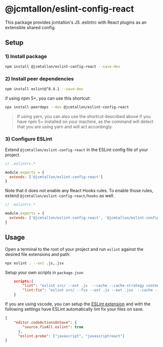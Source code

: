 # @jcmtallon/eslint-config-react
This package provides jcmtallon's JS .eslintrc with React plugins as an extensible shared config.

## Setup

### 1) Install package

```bash
npm install @jcmtallon/eslint-config-react --save-dev
```

### 2) Install peer dependencies

```bash
npm install eslint@^8.4.1 --save-dev
```

if using npm 5+, you can use this shortcut:

```bash
npx install-peerdeps --dev @jcmtallon/eslint-config-react
```
> If using yarn, you can also use the shortcut described above if you have npm 5+ installed on your machine, as the command will detect that you are using yarn and will act accordingly. 

### 3) Configure ESLint

Extend `@jcmtallon/eslint-config-react` in the ESLint config file of your project.

```js
// .eslintrc.*

module.exports = {
  extends: ['@jcmtallon/eslint-config-react']
}
```

Note that it does not enable any React Hooks rules. To enable those rules, extend `@jcmtallon/eslint-config-react/hooks` as well.

```js
// .eslintrc.*

module.exports = {
  extends: ['@jcmtallon/eslint-config-react', '@jcmtallon/eslint-config-react/hooks']
}
```

## Usage

Open a terminal to the root of your project and run `eslint` against the desired file extensions and path:
```bash
npx eslint . --ext .js,.jsx
```

Setup your own scripts in `package.json`
```json
    scripts:{
        "lint": "eslint src/ --ext .js  --cache --cache-strategy content",
        "lint:fix": "eslint src/ --fix --ext .js --ext .jsx  --cache --cache-strategy content",
    }
```

If you are using vscode, you can setup the [ESLint extension](https://marketplace.visualstudio.com/items?itemName=dbaeumer.vscode-eslint) and with the following settings have ESLint automatically lint fix your files on save.

```json
{
    "editor.codeActionsOnSave": {
        "source.fixAll.eslint": true
      },
      "eslint.probe": ["javascript", "javascriptreact"]
}
```